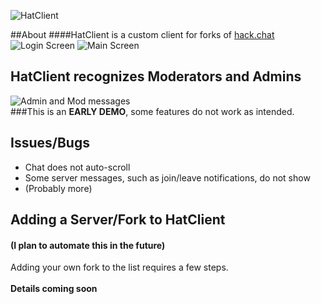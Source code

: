![HatClient](http://paswd4.com/s/x84e3q.png)

##About
####HatClient is a custom client for forks of [hack.chat](https://github.com/AndrewBelt/hack.chat "hack.chat")
![Login Screen](http://paswd4.com/s/h8yp3x.png)
![Main Screen](http://paswd4.com/s/wnjh6j.png)

## HatClient recognizes Moderators and Admins
![Admin and Mod messages](http://paswd4.com/s/b3arqj.png)<br>
###This is an **EARLY DEMO**, some features do not work as intended.

Issues/Bugs
-----------

* Chat does not auto-scroll
* Some server messages, such as join/leave notifications, do not show
* (Probably more)

## Adding a Server/Fork to HatClient
#### (I plan to automate this in the future)
Adding your own fork to the list requires a few steps.<br><br>
**Details coming soon**
